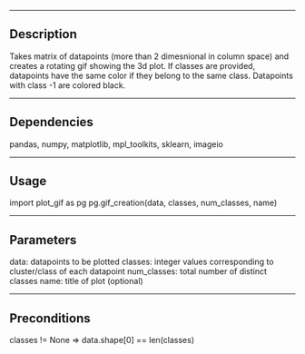 -----------
Description
-----------

Takes matrix of datapoints (more than 2 dimesnional in column space) and creates
a rotating gif showing the 3d plot. If classes are provided, datapoints have the same color
if they belong to the same class. Datapoints with class -1 are colored black.

-------------
Dependencies
-------------

pandas, numpy, matplotlib, mpl_toolkits, sklearn, imageio

------
Usage
------

import plot_gif as pg
pg.gif_creation(data, classes, num_classes, name)

-----------
Parameters
-----------

data: datapoints to be plotted
classes: integer values corresponding to cluster/class of each datapoint
num_classes: total number of distinct classes
name: title of plot (optional)

-------------
Preconditions
-------------

classes != None => data.shape[0] == len(classes)
